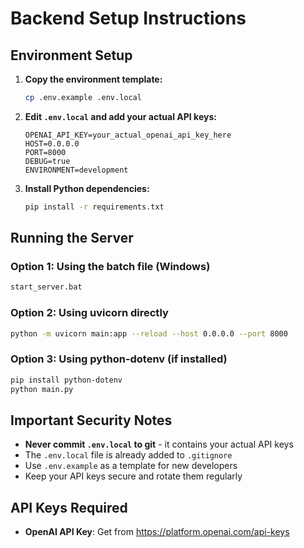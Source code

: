 # Backend Setup Instructions

## Environment Setup

1. **Copy the environment template:**
   ```bash
   cp .env.example .env.local
   ```

2. **Edit `.env.local` and add your actual API keys:**
   ```
   OPENAI_API_KEY=your_actual_openai_api_key_here
   HOST=0.0.0.0
   PORT=8000
   DEBUG=true
   ENVIRONMENT=development
   ```

3. **Install Python dependencies:**
   ```bash
   pip install -r requirements.txt
   ```

## Running the Server

### Option 1: Using the batch file (Windows)
```bash
start_server.bat
```

### Option 2: Using uvicorn directly
```bash
python -m uvicorn main:app --reload --host 0.0.0.0 --port 8000
```

### Option 3: Using python-dotenv (if installed)
```bash
pip install python-dotenv
python main.py
```

## Important Security Notes

- **Never commit `.env.local` to git** - it contains your actual API keys
- The `.env.local` file is already added to `.gitignore` 
- Use `.env.example` as a template for new developers
- Keep your API keys secure and rotate them regularly

## API Keys Required

- **OpenAI API Key**: Get from https://platform.openai.com/api-keys
